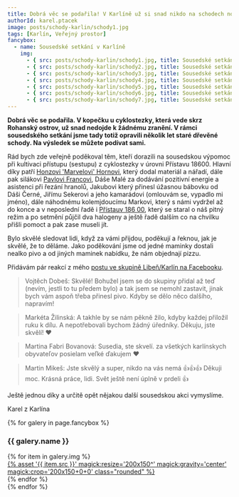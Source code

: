 ```yaml
---
title: Dobrá věc se podařila! V Karlíně už si snad nikdo na schodech nohu nezlomí
authorId: karel.ptacek
image: posts/schody-karlin/schody1.jpg
tags: [Karlín, Veřejný prostor]
fancybox:
  - name: Sousedské setkání v Karlíně
    img:
      - { src: posts/schody-karlin/schody1.jpg, title: Sousedské setkání v Karlíně 1 }
      - { src: posts/schody-karlin/schody2.jpg, title: Sousedské setkání v Karlíně 2 }
      - { src: posts/schody-karlin/schody3.jpg, title: Sousedské setkání v Karlíně 3 }
      - { src: posts/schody-karlin/schody4.jpg, title: Sousedské setkání v Karlíně 4 }
      - { src: posts/schody-karlin/schody5.jpg, title: Sousedské setkání v Karlíně 5 }
      - { src: posts/schody-karlin/schody6.jpg, title: Sousedské setkání v Karlíně 6 }
      - { src: posts/schody-karlin/schody7.jpg, title: Sousedské setkání v Karlíně 7 }
---
```


**Dobrá věc se podařila. V kopečku u cyklostezky, která vede skrz Rohanský ostrov, už snad nedojde k žádnému zranění. V rámci sousedského setkání jsme tady totiž opravili několik let staré dřevěné schody. Na výsledek se můžete podívat sami.**

Rád bych zde veřejně poděkoval těm, kteří dorazili na sousedskou výpomoc při kultivaci přístupu (sestupu) z cyklostezky v úrovni Přístavu 18600. Hlavní díky patří [Honzovi 'Marvelovi' Hornovi](https://praha8.pirati.cz/lide/jan-horn.html), který dodal materiál a nářadí, dále pak silákovi [Pavlovi Francovi](https://praha8.pirati.cz/lide/pavel-franc.html), Dáše Malé za dodávání pozitivní energie a asistenci při řezání hranolů, Jakubovi který přinesl úžasnou bábovku od Dáši Černé, Jiřímu Sekerovi a jeho kamarádovi (omlouvám se, vypadlo mi jméno), dále náhodnému kolemjdoucímu Markovi, který s námi vydržel až do konce a v neposlední řadě i [Přístauv 186 00](http://www.pristav18600.cz), který se staral o náš pitný režim a po setmění půjčil dva halogeny a ještě řadě dalším co na chvilku přišli pomoct a pak zase museli jít. 

Bylo skvělé sledovat lidi, když za vámi přijdou, poděkují a řeknou, jak je skvělé, že to děláme. Jako poděkování jsme od jedné maminky dostali nealko pivo a od jiných maminek nabídku, že nám objednají pizzu.

Přidávám pár reakcí z mého [postu ve skupině Libeň/Karlín na Facebooku](https://www.facebook.com/groups/libenkarlin/posts/4293121130742052/).
>Vojtěch Dobeš: Skvělé! Bohužel jsem se do skupiny přidal až teď (nevím, jestli to tu předem bylo) a tak jsem se nemohl zastavit, jinak bych vám aspoň třeba přinesl pivo. Kdyby se dělo něco dalšího, napravím!

>Markéta Žilinská: A takhle by se nám pěkně žilo, kdyby každej přiložil ruku k dílu. A nepotřebovali bychom žádný úředníky. Děkuju, jste skvělí! ❤️

>Martina Fabri Bovanová: Susedia, ste skvelí. za všetkých karlínskych obyvateľov posielam veľké ďakujem ♥

>Martin Mikeš: Jste skvělý a super, nikdo na vás nemá 👍👍👍 Děkuji moc. Krásná práce, lidi. Svět ještě není úplně v prdeli 👍

Ještě jednou díky a určitě opět nějakou další sousedskou akci vymyslíme.

Karel z Karlína

{% for galery in page.fancybox %}
<div class="mt-4">
  <h3>{{ galery.name }}</h3>
  <div class="grid grid-cols-4 gap-4">
  {% for item in galery.img %}
    <div class="">
      <a data-fancybox="gallery" href="{% asset '{{ item.src }}' @path %}" data-caption="{{ item.title }}">{% asset '{{ item.src }}' magick:resize='200x150^' magick:gravity='center' magick:crop='200x150+0+0' class="rounded" %}</a>
    </div>
  {% endfor %}
  </div>
</div>
{% endfor %}

